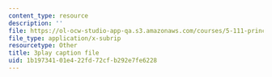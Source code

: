 ```yaml
---
content_type: resource
description: ''
file: https://ol-ocw-studio-app-qa.s3.amazonaws.com/courses/5-111-principles-of-chemical-science-fall-2008/1b19734101e422fd72cfb292e7fe6228_-c-X8zk0ywo.srt
file_type: application/x-subrip
resourcetype: Other
title: 3play caption file
uid: 1b197341-01e4-22fd-72cf-b292e7fe6228
---
```

